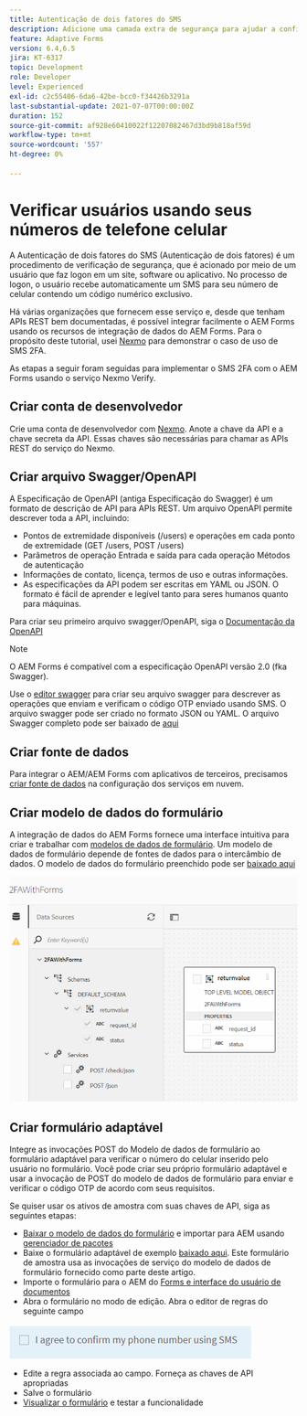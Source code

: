```yaml
---
title: Autenticação de dois fatores do SMS
description: Adicione uma camada extra de segurança para ajudar a confirmar a identidade de um usuário quando ele quiser executar determinadas atividades
feature: Adaptive Forms
version: 6.4,6.5
jira: KT-6317
topic: Development
role: Developer
level: Experienced
exl-id: c2c55406-6da6-42be-bcc0-f34426b3291a
last-substantial-update: 2021-07-07T00:00:00Z
duration: 152
source-git-commit: af928e60410022f12207082467d3bd9b818af59d
workflow-type: tm+mt
source-wordcount: '557'
ht-degree: 0%

---
```


# Verificar usuários usando seus números de telefone celular

A Autenticação de dois fatores do SMS (Autenticação de dois fatores) é um procedimento de verificação de segurança, que é acionado por meio de um usuário que faz logon em um site, software ou aplicativo. No processo de logon, o usuário recebe automaticamente um SMS para seu número de celular contendo um código numérico exclusivo.

Há várias organizações que fornecem esse serviço e, desde que tenham APIs REST bem documentadas, é possível integrar facilmente o AEM Forms usando os recursos de integração de dados do AEM Forms. Para o propósito deste tutorial, usei [Nexmo](https://developer.nexmo.com/verify/overview) para demonstrar o caso de uso de SMS 2FA.

As etapas a seguir foram seguidas para implementar o SMS 2FA com o AEM Forms usando o serviço Nexmo Verify.

## Criar conta de desenvolvedor

Crie uma conta de desenvolvedor com [Nexmo](https://dashboard.nexmo.com/sign-in). Anote a chave da API e a chave secreta da API. Essas chaves são necessárias para chamar as APIs REST do serviço do Nexmo.

## Criar arquivo Swagger/OpenAPI

A Especificação de OpenAPI (antiga Especificação do Swagger) é um formato de descrição de API para APIs REST. Um arquivo OpenAPI permite descrever toda a API, incluindo:

* Pontos de extremidade disponíveis (/users) e operações em cada ponto de extremidade (GET /users, POST /users)
* Parâmetros de operação Entrada e saída para cada operação Métodos de autenticação
* Informações de contato, licença, termos de uso e outras informações.
* As especificações da API podem ser escritas em YAML ou JSON. O formato é fácil de aprender e legível tanto para seres humanos quanto para máquinas.

Para criar seu primeiro arquivo swagger/OpenAPI, siga o [Documentação da OpenAPI](https://swagger.io/docs/specification/2-0/basic-structure/)

>[!NOTE]
> O AEM Forms é compatível com a especificação OpenAPI versão 2.0 (fka Swagger).

Use o [editor swagger](https://editor.swagger.io/) para criar seu arquivo swagger para descrever as operações que enviam e verificam o código OTP enviado usando SMS. O arquivo swagger pode ser criado no formato JSON ou YAML. O arquivo Swagger completo pode ser baixado de [aqui](assets/two-factore-authentication-swagger.zip)

## Criar fonte de dados

Para integrar o AEM/AEM Forms com aplicativos de terceiros, precisamos [criar fonte de dados](https://experienceleague.adobe.com/docs/experience-manager-learn/forms/ic-web-channel-tutorial/parttwo.html) na configuração dos serviços em nuvem.

## Criar modelo de dados do formulário

A integração de dados do AEM Forms fornece uma interface intuitiva para criar e trabalhar com [modelos de dados de formulário](https://experienceleague.adobe.com/docs/experience-manager-65/forms/form-data-model/create-form-data-models.html). Um modelo de dados de formulário depende de fontes de dados para o intercâmbio de dados.
O modelo de dados do formulário preenchido pode ser [baixado aqui](assets/sms-2fa-fdm.zip)

![fdm](assets/2FA-fdm.PNG)

## Criar formulário adaptável

Integre as invocações POST do Modelo de dados de formulário ao formulário adaptável para verificar o número do celular inserido pelo usuário no formulário. Você pode criar seu próprio formulário adaptável e usar a invocação de POST do modelo de dados de formulário para enviar e verificar o código OTP de acordo com seus requisitos.

Se quiser usar os ativos de amostra com suas chaves de API, siga as seguintes etapas:

* [Baixar o modelo de dados do formulário](assets/sms-2fa-fdm.zip) e importar para AEM usando [gerenciador de pacotes](http://localhost:4502/crx/packmgr/index.jsp)
* Baixe o formulário adaptável de exemplo [baixado aqui](assets/sms-2fa-verification-af.zip). Este formulário de amostra usa as invocações de serviço do modelo de dados de formulário fornecido como parte deste artigo.
* Importe o formulário para o AEM do [Forms e interface do usuário de documentos](http://localhost:4502/aem/forms.html/content/dam/formsanddocuments)
* Abra o formulário no modo de edição. Abra o editor de regras do seguinte campo

![sms-send](assets/check-sms.PNG)

* Edite a regra associada ao campo. Forneça as chaves de API apropriadas
* Salve o formulário
* [Visualizar o formulário](http://localhost:4502/content/dam/formsanddocuments/sms-2fa-verification/jcr:content?wcmmode=disabled) e testar a funcionalidade
